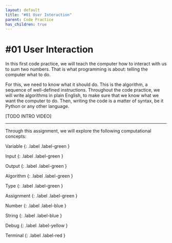```yaml
---
layout: default
title: "#01 User Interaction"
parent: Code Practice
has_children: true
---
```


# #01 User Interaction

In this first code practice, we will teach the computer how to interact with us to sum two numbers. That is what programming is about: telling the computer what to do.

For this, we need to know what it should do. This is the algorithm, a sequence of well-defined instructions. Throughout the code practice, we will write algorithms in plain English, to make sure that we know what we want the computer to do. Then, writing the code is a matter of syntax, be it Python or any other language.

[TODO INTRO VIDEO]

---

Through this assignment, we will explore the following computational concepts:

Variable
{: .label .label-green }

Input
{: .label .label-green }

Output
{: .label .label-green }

Algorithm
{: .label .label-green }

Type
{: .label .label-green }

Assignment
{: .label .label-green }

Number
{: .label .label-blue }

String
{: .label .label-blue }

Debug
{: .label .label-yellow }

Terminal
{: .label .label-red }
